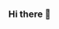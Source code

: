 ### Hi there 👋

<!--
**Egor-Kozlov/Egor-Kozlov** is a ✨ _special_ ✨ repository because its `README.md` (this file) appears on your GitHub profile.

<b>CodeWars:<b>
https://www.codewars.com/users/SWEEX8/badges/large
-->
